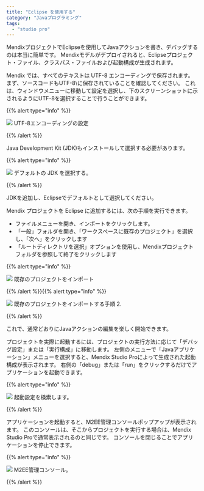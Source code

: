```yaml
---
title: "Eclipse を使用する"
category: "Javaプログラミング"
tags:
  - "studio pro"
---
```


MendixプロジェクトでEclipseを使用してJavaアクションを書き、デバッグするのは本当に簡単です。 Mendixモデルがデプロイされると、Eclipseプロジェクト・ファイル、クラスパス・ファイルおよび起動構成が生成されます。

Mendix では、すべてのテキストは UTF-8 エンコーディングで保存されます。 まず、ソースコードもUTF-8\に保存されていることを確認してください。 これは、ウィンドウメニューに移動して設定を選択し、下のスクリーンショットに示されるようにUTF-8を選択することで行うことができます。

{{% alert type="info" %}}

![](attachments/java-programming/918120.png) UTF-8エンコーディングの設定

{{% /alert %}}

Java Development Kit (JDK)もインストールして選択する必要があります。

{{% alert type="info" %}}

![](attachments/java-programming/918186.png) デフォルトの JDK を選択する。

{{% /alert %}}

JDKを追加し、Eclipseでデフォルトとして選択してください。

Mendix プロジェクトを Eclipse に追加するには、次の手順を実行できます。

*   ファイルメニューを開き、インポートをクリックします。
*   「一般」フォルダを開き、「ワークスペースに既存のプロジェクト」を選択し、「次へ」をクリックします
*   「ルートディレクトリを選択」オプションを使用し、Mendixプロジェクトフォルダを参照して終了をクリックします

{{% alert type="info" %}}

![](attachments/java-programming/917580.png) 既存のプロジェクトをインポート

{{% /alert %}}{{% alert type="info" %}}

![](attachments/java-programming/917527.png) 既存のプロジェクトをインポートする手順 2.

{{% /alert %}}

これで、通常どおりにJavaアクションの編集を楽しく開始できます。

プロジェクトを実際に起動するには、プロジェクトの実行方法に応じて「デバッグ設定」または「実行構成」に移動します。 左側のメニューで「Javaアプリケーション」メニューを選択すると、Mendix Studio Proによって生成された起動構成が表示されます。 右側の「debug」または「run」をクリックするだけでアプリケーションを起動できます。

{{% alert type="info" %}}

![](attachments/java-programming/917586.png) 起動設定を検索します。

{{% /alert %}}

アプリケーションを起動すると、M2EE管理コンソールポップアップが表示されます。 このコンソールは、そこからプロジェクトを実行する場合は、Mendix Studio Proで通常表示されるのと同じです。 コンソールを閉じることでアプリケーションを停止できます。

{{% alert type="info" %}}

![](attachments/java-programming/917582.png) M2EE管理コンソール。

{{% /alert %}}
